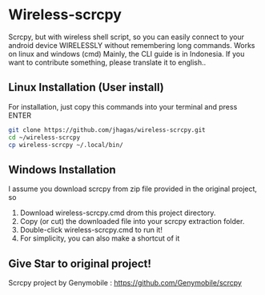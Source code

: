 # Wireless-scrcpy
Scrcpy, but with wireless shell script, so you can easily connect to your android device WIRELESSLY without remembering long commands. Works on linux and windows (cmd)
Mainly, the CLI guide is in Indonesia. If you want to contribute something, please translate it to english..

## Linux Installation (User install)
For installation, just copy this commands into your terminal and press ENTER
```bash
git clone https://github.com/jhagas/wireless-scrcpy.git
cd ~/wireless-scrcpy
cp wireless-scrcpy ~/.local/bin/
```
## Windows Installation
I assume you download scrcpy from zip file provided in the original project, so
1. Download wireless-scrcpy.cmd drom this project directory.
2. Copy (or cut) the downloaded file into your scrcpy extraction folder.
3. Double-click wireless-scrcpy.cmd to run it!
4. For simplicity, you can also make a shortcut of it

## Give Star to original project!
Scrcpy project by Genymobile : https://github.com/Genymobile/scrcpy
